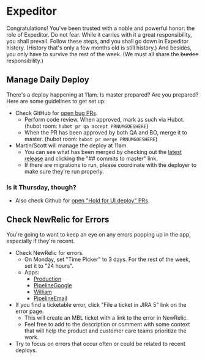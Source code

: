# Expeditor

Congratulations! You've been trusted with a noble and powerful honor: the role of Expeditor. Do not fear. While it carries with it a great responsibility, you shall prevail. Follow these steps, and you shall go down in Expeditor history. (History that's only a few months old is still history.) And besides, you only have to survive the rest of the week. (We must all share the ~~burden~~ responsibility.)

## Manage Daily Deploy

There's a deploy happening at 11am. Is master prepared? Are you prepared? Here are some guidelines to get set up:

* Check GitHub for [open bug PRs][GH bug PRs].
  * Perform code review. When approved, mark as such via Hubot. (hubot room: `hubot pr qa accept PRNUMGOESHERE`)
  * When the PR has been approved by both QA and BO, merge it to master. (hubot room: `hubot pr merge PRNUMGOESHERE`)
* Martin/Scott will manage the deploy at 11am.
  * You can see what has been merged by checking out the [latest release][] and clicking the "## commits to master" link.
  * If there are migrations to run, please coordinate with the deployer to make sure they're run properly.

### Is it Thursday, though?

* Also check Github for [open "Hold for UI deploy" PRs][GH UI PRs].

## Check NewRelic for Errors

You're going to want to keep an eye on any errors popping up in the app, especially if they're recent.

* Check NewRelic for errors.
  * On Monday, set "Time Picker" to 3 days. For the rest of the week, set it to "24 hours".
  * Apps:
    * [Production][]
    * [PipelineGoogle][]
    * [William][]
    * [PipelineEmail][]
* If you find a ticketable error, click "File a ticket in JIRA 5" link on the error page.
  * This will create an MBL ticket with a link to the error in NewRelic.
  * Feel free to add to the description or comment with some context that will help the product and customer care teams prioritize the work.
* Try to focus on errors that occur often or could be related to recent deploys.

[GH bug PRs]: https://github.com/pulls?q=is%3Aopen+is%3Apr+user%3APipelineDeals+label%3Abug
[GH UI PRs]: https://github.com/pulls?utf8=%E2%9C%93&q=is%3Aopen+is%3Apr+user%3APipelineDeals+label%3A%22Hold+for+UI+deploy%22
[latest release]: https://github.com/PipelineDeals/pipeline_deals/releases/latest

[Production]: https://rpm.newrelic.com/accounts/7082/applications/1944961/traced_errors
[PipelineGoogle]: https://rpm.newrelic.com/accounts/7082/applications/3658335/traced_errors
[William]: https://rpm.newrelic.com/accounts/7082/applications/4073616/traced_errors
[PipelineEmail]: https://rpm.newrelic.com/accounts/7082/applications/2102351/traced_errors
